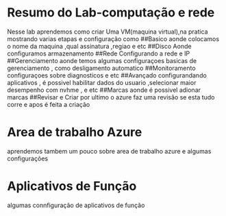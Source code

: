 # Resumo do Lab-computação e rede
Nesse lab aprendemos como criar Uma VM(maquina virtual),na pratica mostrando varias etapas e configuração como
  ##Basico
  aonde colocamos o nome da maquina ,qual assinatura ,regiao e etc
  ##Disco
  Aonde configuramos armazenamento
  ##Rede
  Configurando a rede e IP
  ##Gerenciamento
  aonde temos algumas configuraçoes basicas de gerenciamento , como desligamento automatico 
  ##Monitoramento    
  configuraçoes sobre diagnosticos e etc
  ##Avançado
  configurandando aplicativos , é possivel habilitar dados do usuario ,selecionar maior desempenho com nvhme , e etc
  ##Marcas
  aonde é possivel adionar marcas
  ##Revisar e Criar
  por ultimo o azure faz uma revisão se esta tudo corre e apos é feita a criação


  # Area de trabalho Azure
  aprendemos tambem um pouco sobre area de trabalho azure e algumas configurações

  # Aplicativos de Função
  algumas connfiguração de aplicativos de função
  

  
